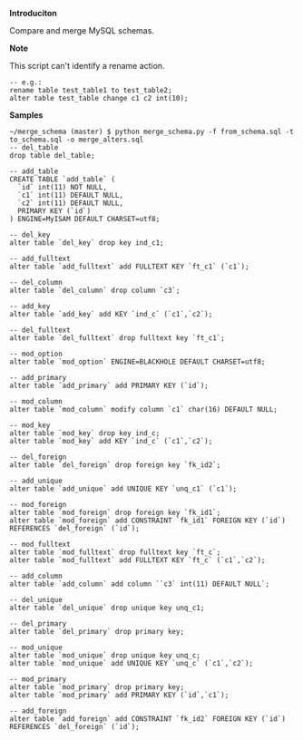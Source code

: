**Introduciton**

Compare and merge MySQL schemas.

**Note**

This script can't identify a rename action.

    -- e.g.:
    rename table test_table1 to test_table2;
    alter table test_table change c1 c2 int(10); 

**Samples**

	~/merge_schema (master) $ python merge_schema.py -f from_schema.sql -t to_schema.sql -o merge_alters.sql
    -- del_table
    drop table del_table;
     
    -- add_table
    CREATE TABLE `add_table` (
      `id` int(11) NOT NULL,
      `c1` int(11) DEFAULT NULL,
      `c2` int(11) DEFAULT NULL,
      PRIMARY KEY (`id`)
    ) ENGINE=MyISAM DEFAULT CHARSET=utf8;
     
    -- del_key
    alter table `del_key` drop key ind_c1;
     
    -- add_fulltext
    alter table `add_fulltext` add FULLTEXT KEY `ft_c1` (`c1`);
     
    -- del_column
    alter table `del_column` drop column `c3`;
     
    -- add_key
    alter table `add_key` add KEY `ind_c` (`c1`,`c2`);
     
    -- del_fulltext
    alter table `del_fulltext` drop fulltext key `ft_c1`;
     
    -- mod_option
    alter table `mod_option` ENGINE=BLACKHOLE DEFAULT CHARSET=utf8;
     
    -- add_primary
    alter table `add_primary` add PRIMARY KEY (`id`);
     
    -- mod_column
    alter table `mod_column` modify column `c1` char(16) DEFAULT NULL;
     
    -- mod_key
    alter table `mod_key` drop key ind_c;
    alter table `mod_key` add KEY `ind_c` (`c1`,`c2`);
     
    -- del_foreign
    alter table `del_foreign` drop foreign key `fk_id2`;
     
    -- add_unique
    alter table `add_unique` add UNIQUE KEY `unq_c1` (`c1`);
     
    -- mod_foreign
    alter table `mod_foreign` drop foreign key `fk_id1`;
    alter table `mod_foreign` add CONSTRAINT `fk_id1` FOREIGN KEY (`id`) REFERENCES `del_foreign` (`id`);
     
    -- mod_fulltext
    alter table `mod_fulltext` drop fulltext key `ft_c`;
    alter table `mod_fulltext` add FULLTEXT KEY `ft_c` (`c1`,`c2`);
     
    -- add_column
    alter table `add_column` add column ``c3` int(11) DEFAULT NULL`;
     
    -- del_unique
    alter table `del_unique` drop unique key unq_c1;
     
    -- del_primary
    alter table `del_primary` drop primary key;
     
    -- mod_unique
    alter table `mod_unique` drop unique key unq_c;
    alter table `mod_unique` add UNIQUE KEY `unq_c` (`c1`,`c2`);
     
    -- mod_primary
    alter table `mod_primary` drop primary key;
    alter table `mod_primary` add PRIMARY KEY (`id`,`c1`);
     
    -- add_foreign
    alter table `add_foreign` add CONSTRAINT `fk_id2` FOREIGN KEY (`id`) REFERENCES `del_foreign` (`id`);
     
